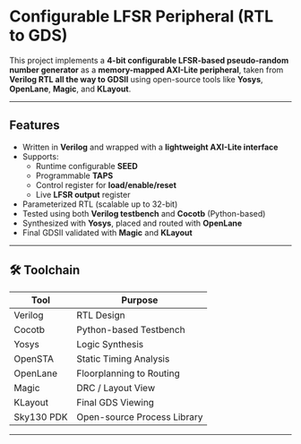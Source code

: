 #  Configurable LFSR Peripheral (RTL to GDS)

This project implements a **4-bit configurable LFSR-based pseudo-random number generator** as a **memory-mapped AXI-Lite peripheral**, taken from **Verilog RTL all the way to GDSII** using open-source tools like **Yosys**, **OpenLane**, **Magic**, and **KLayout**.

---

##  Features

- Written in **Verilog** and wrapped with a **lightweight AXI-Lite interface**
- Supports:
  - Runtime configurable **SEED**
  - Programmable **TAPS**
  - Control register for **load/enable/reset**
  - Live **LFSR output** register
- Parameterized RTL (scalable up to 32-bit)
- Tested using both **Verilog testbench** and **Cocotb** (Python-based)
- Synthesized with **Yosys**, placed and routed with **OpenLane**
- Final GDSII validated with **Magic** and **KLayout**

---

## 🛠 Toolchain

| Tool       | Purpose                     |
|------------|-----------------------------|
| Verilog    | RTL Design                  |
| Cocotb     | Python-based Testbench      |
| Yosys      | Logic Synthesis             |
| OpenSTA    | Static Timing Analysis      |
| OpenLane   | Floorplanning to Routing    |
| Magic      | DRC / Layout View           |
| KLayout    | Final GDS Viewing           |
| Sky130 PDK | Open-source Process Library |

---

